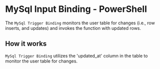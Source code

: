 # MySql Input Binding - PowerShell

The `MySql Trigger Binding` monitors the user table for changes (i.e., row inserts, and updates) and invokes the function with updated rows.

## How it works

`MySql Trigger Binding` utilizes the 'updated_at' column in the table to monitor the user table for changes.
